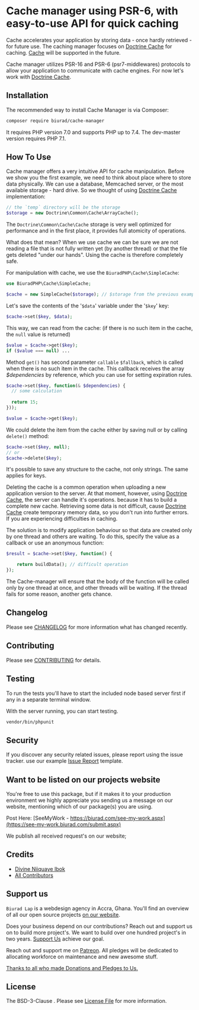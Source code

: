 # Cache manager using PSR-6, with easy-to-use API for quick caching

Cache accelerates your application by storing data - once hardly retrieved - for future use. The caching manager focuses on [Doctrine Cache](https://github.com/doctrine/cache) for caching. [Cache](https://github.com/cache/cache) will be supported in the future.

Cache manager utilizes PSR-16 and PSR-6 (psr7-middlewares) protocols to allow your application to communicate with cache engines.
For now let's work with [Doctrine Cache](https://github.com/doctrine/cache).

## Installation

The recommended way to install Cache Manager is via Composer:

```bash
composer require biurad/cache-manager
```

It requires PHP version 7.0 and supports PHP up to 7.4. The dev-master version requires PHP 7.1.

## How To Use

Cache manager offers a very intuitive API for cache manipulation. Before we show you the first example, we need to think about place where
to store data physically. We can use a database, Memcached server, or the most available storage - hard drive. So we thought of using [Doctrine Cache](https://github.com/doctrine/cache) implementation:

```php
// the `temp` directory will be the storage
$storage = new Doctrine\Common\Cache\ArrayCache();
```

The `Doctrine\Common\Cache\Cache` storage is very well optimized for performance and in the first place,
it provides full atomicity of operations.

What does that mean? When we use cache we can be sure we are not reading a file that is not fully
written yet (by another thread) or that the file gets deleted "under our hands". Using the cache is therefore completely safe.

For manipulation with cache, we use the `BiuradPHP\Cache\SimpleCache`:

```php
use BiuradPHP\Cache\SimpleCache;

$cache = new SimpleCache($storage); // $storage from the previous example
```

Let's save the contents of the '`$data`' variable under the '`$key`' key:

```php
$cache->set($key, $data);
```

This way, we can read from the cache: (if there is no such item in the cache, the `null` value is returned)

```php
$value = $cache->get($key);
if ($value === null) ...
```

Method `get()` has second parameter `callable` `$fallback`, which is called when there is no such item in the cache. This callback receives the array *$dependencies* by reference, which you can use for setting expiration rules.

```php
$cache->set($key, function(& $dependencies) {
  // some calculation
  
  return 15;
}));

$value = $cache->get($key);
```

We could delete the item from the cache either by saving null or by calling `delete()` method:

```php
$cache->set($key, null);
// or
$cache->delete($key);
```

It's possible to save any structure to the cache, not only strings. The same applies for keys.

Deleting the cache is a common operation when uploading a new application version to the server. At that moment, however, using [Doctrine Cache](https://github.com/doctrine/cache), the server can handle it's operations.
because it has to build a complete new cache. Retrieving some data is not difficult, cause [Doctrine Cache](https://github.com/doctrine/cache) create temporary memory data, so you don't run into further errors. If you are experiencing difficulties in caching.

The solution is to modify application behaviour so that data are created only by one thread and others are waiting. To do this, specify the value as a callback
or use an anonymous function:

```php
$result = $cache->set($key, function() {

	return buildData(); // difficult operation
});
```

The Cache-manager will ensure that the body of the function will be called only by one thread at once, and other threads will be waiting.
If the thread fails for some reason, another gets chance.

## Changelog

Please see [CHANGELOG](CHANGELOG.md) for more information what has changed recently.

## Contributing

Please see [CONTRIBUTING](CONTRIBUTING.md) for details.

## Testing

To run the tests you'll have to start the included node based server first if any in a separate terminal window.

With the server running, you can start testing.

```bash
vendor/bin/phpunit
```

## Security

If you discover any security related issues, please report using the issue tracker.
use our example [Issue Report](.github/ISSUE_TEMPLATE/Bug_report.md) template.

## Want to be listed on our projects website

You're free to use this package, but if it makes it to your production environment we highly appreciate you sending us a message on our website, mentioning which of our package(s) you are using.

Post Here: [SeeMyWork - https://biurad.com/see-my-work.aspx](https://see-my-work.biurad.com/submit.aspx)

We publish all received request's on our website;

## Credits

- [Divine Niiquaye Ibok](https://divineniiquayeibok.com)
- [All Contributors](https://biurad.com/projects/cachemanager/contributers)

## Support us

`Biurad Lap` is a webdesign agency in Accra, Ghana. You'll find an overview of all our open source projects [on our website](https://biurad.com/opensource).

Does your business depend on our contributions? Reach out and support us on to build more project's. We want to build over one hundred project's in two years. [Support Us](https://biurad.com/donate) achieve our goal.

Reach out and support me on [Patreon](https://www.patreon.com/biurad). All pledges will be dedicated to allocating workforce on maintenance and new awesome stuff.

[Thanks to all who made Donations and Pledges to Us.](.github/ISSUE_TEMPLATE/Support_us.md)

## License

The BSD-3-Clause . Please see [License File](LICENSE.md) for more information.
